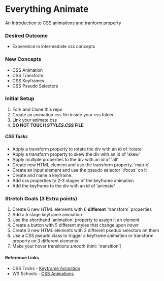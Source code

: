 # Everything Animate
An Introduction to CSS animations and tranform property

<h3>Desired Outcome</h3>
<ul>
  <li>Expereince in intermediate css concepts</li>
</ul>

<h3>New Concepts</h3>
<ul>
  <li>CSS Animation</li>
  <li>CSS Transform</li>
  <li>CSS Keyframes</li>
  <li>CSS Pseudo Selectors</li>
</ul>

<h3>Initial Setup</h3>
<ol>
  <li>Fork and Clone this repo</li>
  <li>Create an animation.css file inside your css folder</li>
  <li>Link your animate.css</li>
  <li><b>DO NOT TOUCH <i>STYLES.CSS</i> FILE</b></li>
</ol>

<h5>CSS Tasks</h5>
<ul>
  <li>Apply a transform property to rotate the div with an id of 'rotate'</li>
  <li>Apply a transform property to skew the div with an id of 'skew'</li>
  <li>Apply multiple properties to the div with an id of 'all'</li>
  <li>Create new HTML element and use the transform property, `matrix`</li>
  <li>Create an input element and use the pseudo selector `:focus` on it</li>
  <li>Create and name a keyframe.
  <li>Add css properties to 2-3 stages of the keyframe animation</li>
  <li>Add the keyframe to the div with an id of 'animate'</li>
</ul>


<h3>Stretch Goals (3 Extra points)</h3>
<ol>
<li>Create 6 new HTML elements with 6 <b>different</b> `transform` properties</li>
  <li>Add a 5 stage keyframe animation</li>
  <li>Use the shorthand `animation` property to assign it an element</li>
  <li>Create a button with 5 different styles that change upon <i>hover</i></li>
  <li>Create 3 new HTML elements with 3 different pseduo selectors on them</li>
  <li>Use a CSS pseudo class to trigger a keyframe animation or transform property on 3 different elements</li>
  <li>Make your hover transitions <i>smooth</i> (hint: `transition`)</li>
</ol>

<h4>Reference Links</h4>
<ul>
  <li>CSS Tricks - <a href="https://css-tricks.com/snippets/css/keyframe-animation-syntax/">Keyframe Animation</a></li>
  <li>W3 Schools - <a href="http://www.w3schools.com/css/css3_animations.asp">CSS Animations</a></li>
</ul>
